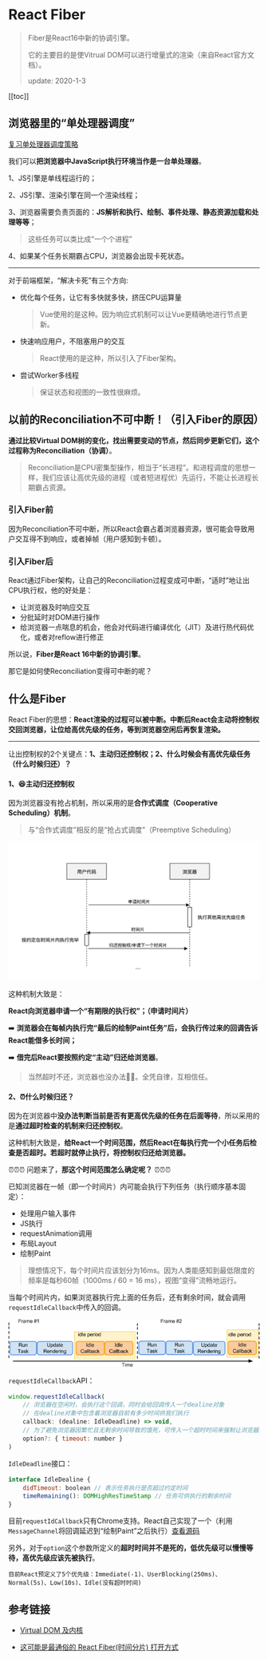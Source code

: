 # React Fiber
> Fiber是React16中新的协调引擎。
>
> 它的主要目的是使Vitrual DOM可以进行增量式的渲染（来自React官方文档）。
>
> update: 2020-1-3

[[toc]]

## 浏览器里的“单处理器调度”
[复习单处理器调度策略](./../../computeracy/scheduling-strategy/)

我们可以**把浏览器中JavaScript执行环境当作是一台单处理器**。

1、JS引擎是单线程运行的；

2、JS引擎、渲染引擎在同一个渲染线程；

3、浏览器需要负责页面的：**JS解析和执行、绘制、事件处理、静态资源加载和处理等等**；
> 这些任务可以类比成“一个个进程”

4、如果某个任务长期霸占CPU，浏览器会出现卡死状态。

---

对于前端框架，“解决卡死”有三个方向:
 - 优化每个任务，让它有多快就多快，挤压CPU运算量
    > Vue使用的是这种。因为响应式机制可以让Vue更精确地进行节点更新。

 - 快速响应用户，不阻塞用户的交互
    > React使用的是这种，所以引入了Fiber架构。

 - 尝试Worker多线程
    > 保证状态和视图的一致性很麻烦。

## 以前的Reconciliation不可中断！（引入Fiber的原因）
**通过比较Virtual DOM树的变化，找出需要变动的节点，然后同步更新它们，这个过程称为Reconciliation（协调）**。
> Reconciliation是CPU密集型操作，相当于“长进程”。和进程调度的思想一样，我们应该让高优先级的进程（或者短进程优）先运行，不能让长进程长期霸占资源。

### 引入Fiber前
因为Reconciliation不可中断，所以React会霸占着浏览器资源，很可能会导致用户交互得不到响应，或者掉帧（用户感知到卡顿）。

### 引入Fiber后
React通过Fiber架构，让自己的Reconciliation过程变成可中断，“适时”地让出CPU执行权，他的好处是：
 - 让浏览器及时响应交互
 - 分批延时对DOM进行操作
 - 给浏览器一点喘息的机会，他会对代码进行编译优化（JIT）及进行热代码优化，或者对reflow进行修正

所以说，**Fiber是React 16中新的协调引擎**。

那它是如何使Reconciliation变得可中断的呢？

## 什么是Fiber
React Fiber的思想：**React渲染的过程可以被中断。中断后React会主动将控制权交回浏览器，让位给高优先级的任务，等到浏览器空闲后再恢复渲染。**

----

让出控制权的2个关键点：**1、主动归还控制权；2、什么时候会有高优先级任务（什么时候归还）？**

#### 1、😆主动归还控制权
因为浏览器没有抢占机制，所以采用的是**合作式调度（Cooperative Scheduling）机制**。
 > 与“合作式调度”相反的是“抢占式调度”（Preemptive Scheduling）

![alt](./img/fiber-1.png)

这种机制大致是：

**React向浏览器申请一个“有期限的执行权”；（申请时间片）**

➡️ **浏览器会在每帧内执行完“最后的绘制Paint任务”后，会执行传过来的回调告诉React能借多长时间；**

➡️ **借完后React要按照约定“主动”归还给浏览器**。
 > 当然超时不还，浏览器也没办法🤷‍♂️。全凭自律，互相信任。


#### 2、⏰什么时候归还？
因为在浏览器中**没办法判断当前是否有更高优先级的任务在后面等待**，所以采用的是**通过超时检查的机制来归还控制权**。

这种机制大致是，**给React一个时间范围，然后React在每执行完一个小任务后检查是否超时。若超时就停止执行，将控制权归还给浏览器。**

⏰⏰⏰
问题来了，**那这个时间范围怎么确定呢？** 
⏰⏰⏰

已知浏览器在一帧（即一个时间片）内可能会执行下列任务（执行顺序基本固定）：
 - 处理用户输入事件
 - JS执行
 - requestAnimation调用
 - 布局Layout
 - 绘制Paint
 
 > 理想情况下，每个时间片应该划分为16ms。因为人类能感知到最低限度的频率是每秒60帧（1000ms / 60 = 16 ms），视图“变得”流畅地运行。

当每个时间片内，如果浏览器执行完上面的任务后，还有剩余时间，就会调用`requestIdleCallback`中传入的回调。

![alt](./img/fiber-2.png)

`requestIdleCallback`API：
```js
window.requestIdleCallback(
    // 浏览器在空闲时，会执行这个回调，同时会给回调传入一个dealine对象
    // 在dealine对象中包含着浏览器目前有多少时间供我们执行
    callback: (dealine: IdleDeadline) => void,
    // 为了避免浏览器因繁忙且无剩余时间导致的饿死，可传入一个超时时间来强制让浏览器执行回调。
    option?: { timeout: number }
)
```

`IdleDeadline`接口：
```js
interface IdleDealine {
    didTimeout: boolean // 表示任务执行是否超过约定时间
    timeRemaining(): DOMHighResTimeStamp // 任务可供执行的剩余时间
}
```

目前`requestIdCallback`只有Chrome支持。React自己实现了一个（利用`MessageChannel`将回调延迟到“绘制Paint”之后执行）[查看源码](https://github.com/facebook/react/blob/master/packages/scheduler/src/forks/SchedulerHostConfig.default.js)

另外，对于`option`这个参数所定义的**超时时间并不是死的，低优先级可以慢慢等待，高优先级应该先被执行**。
```
目前React预定义了5个优先级：Immediate(-1)、UserBlocking(250ms)、Normal(5s)、Low(10s)、Idle(没有超时时间)
```











## 参考链接

- [Virtual DOM 及内核](https://zh-hans.reactjs.org/docs/faq-internals.html#what-is-react-fiber)

- [这可能是最通俗的 React Fiber(时间分片) 打开方式](https://juejin.im/post/5dadc6045188255a270a0f85#heading-2)